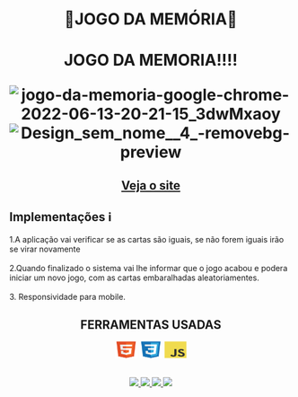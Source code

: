 # <div align="center">📌JOGO DA MEMÓRIA📌 </div>
<h1 align="center">JOGO DA MEMORIA!!!!
  
  
![jogo-da-memoria-google-chrome-2022-06-13-20-21-15_3dwMxaoy](https://user-images.githubusercontent.com/97768716/173464197-04e4949a-cd0d-4814-8637-4c6984fb6f9e.gif)
![Design_sem_nome__4_-removebg-preview](https://user-images.githubusercontent.com/97768716/173464178-278c80cb-d266-45e1-bb4a-1c9f9fcd5b03.png)


  <h2 align="center">
  <a href="https://jogo-da-memoria-ivory.vercel.app/" target="_blank"> Veja o site </a>
</h2>

## Implementações :information_source:
1.A aplicação vai verificar se as cartas são iguais, se não forem iguais irão se virar novamente
<br>  
2.Quando finalizado o sistema vai lhe informar que o jogo acabou e podera iniciar um novo jogo, com as cartas embaralhadas aleatoriamentes.
<br>   
3. Responsividade para mobile.


<h2 align="center"> FERRAMENTAS USADAS </h2>
 

<div align="center" style="display: inline_block">
  <img align="center" alt="Rafa-HTML" height="30" width="40" src="https://raw.githubusercontent.com/devicons/devicon/master/icons/html5/html5-original.svg">
  <img align="center" alt="Rafa-CSS" height="30" width="40" src="https://raw.githubusercontent.com/devicons/devicon/master/icons/css3/css3-original.svg">
   <img align="center" alt="Rafa-JS" height="30" width="40" src="https://raw.githubusercontent.com/devicons/devicon/master/icons/javascript/javascript-original.svg">

 
</div>
<br>

<div align="center" style="display:inline_block"> <br> 
  
  <a href="https://www.instagram.com/gabriel_furtado2002/" target="_blank">
    <img src="https://img.shields.io/badge/-Instagram-%23E4405F?style=for-the-badge&logo=instagram&logoColor=white" 
  </a>
 	
 <a href="https://discord.gg/wagxzStdcR" target="_blank">
   <img src="https://img.shields.io/badge/Discord-7289DA?style=for-the-badge&logo=discord&logoColor=white" 
  </a>
  
  <a href = "mailto:gs294860@gmail.com" target="_blank">
    <img src="https://img.shields.io/badge/-Gmail-%23333?style=for-the-badge&logo=gmail&logoColor=white" 
  </a>
  
  <a href="https://www.linkedin.com/in/gabriel-furtado-847aa7225/" target="_blank">
    <img src="https://img.shields.io/badge/-LinkedIn-%230077B5?style=for-the-badge&logo=linkedin&logoColor=white">
  </a> 
  
  </div>



